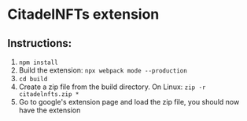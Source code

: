 # CitadelNFTs extension
## Instructions:
1. `npm install`
2. Build the extension: `npx webpack mode --production`
3. `cd build`
4. Create a zip file from the build directory. On Linux: `zip -r citadelnfts.zip *`
5. Go to google's extension page and load the zip file, you should now have the extension
